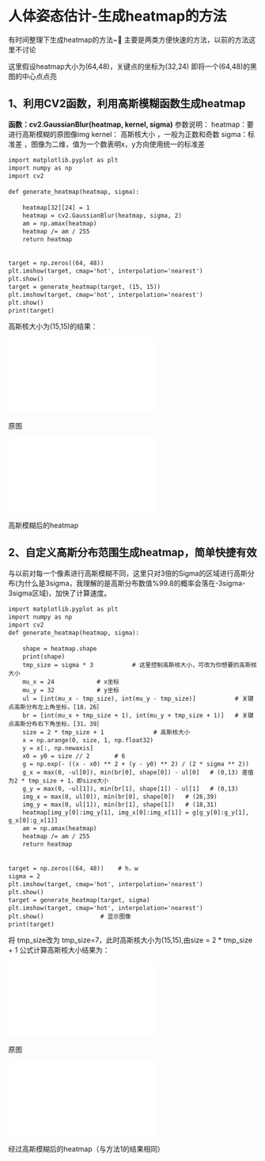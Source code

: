 # 人体姿态估计-生成heatmap的方法

有时间整理下生成heatmap的方法~🙌
主要是两类方便快速的方法，以前的方法这里不讨论

这里假设heatmap大小为(64,48)，关键点的坐标为(32,24)
即将一个(64,48)的黑图的中心点点亮

## 1、利用CV2函数，利用高斯模糊函数生成heatmap
**函数：cv2.GaussianBlur(heatmap, kernel, sigma)**
参数说明：
heatmap：要进行高斯模糊的原图像img
kernel： 高斯核大小 ，一般为正数和奇数
sigma：标准差 ，图像为二维，值为一个数表明x，y方向使用统一的标准差

```
import matplotlib.pyplot as plt
import numpy as np
import cv2

def generate_heatmap(heatmap, sigma):

    heatmap[32][24] = 1
    heatmap = cv2.GaussianBlur(heatmap, sigma, 2)
    am = np.amax(heatmap)
    heatmap /= am / 255
    return heatmap


target = np.zeros((64, 48))
plt.imshow(target, cmap='hot', interpolation='nearest')
plt.show()
target = generate_heatmap(target, (15, 15))
plt.imshow(target, cmap='hot', interpolation='nearest')
plt.show()
print(target)
```

高斯核大小为(15,15)的结果：

![原图](image/1.原图.html)

原图

![高斯模糊后的heatmap](image/1.高斯模糊后的heatmap.html)

高斯模糊后的heatmap


## 2、自定义高斯分布范围生成heatmap，简单快捷有效
与以前对每一个像素进行高斯模糊不同，这里只对3倍的Sigma的区域进行高斯分布(为什么是3sigma，我理解的是高斯分布数值%99.8的概率会落在-3sigma-3sigma区域)，加快了计算速度。

```
import matplotlib.pyplot as plt
import numpy as np
import cv2
def generate_heatmap(heatmap, sigma):

    shape = heatmap.shape
    print(shape)
    tmp_size = sigma * 3           # 这里控制高斯核大小，可改为你想要的高斯核大小
    mu_x = 24            # x坐标
    mu_y = 32            # y坐标
    ul = [int(mu_x - tmp_size), int(mu_y - tmp_size)]           # 关键点高斯分布左上角坐标，[18，26］
    br = [int(mu_x + tmp_size + 1), int(mu_y + tmp_size + 1)]   # 关键点高斯分布右下角坐标，[31，39］
    size = 2 * tmp_size + 1              # 高斯核大小
    x = np.arange(0, size, 1, np.float32)
    y = x[:, np.newaxis]
    x0 = y0 = size // 2       # 6
    g = np.exp(- ((x - x0) ** 2 + (y - y0) ** 2) / (2 * sigma ** 2))
    g_x = max(0, -ul[0]), min(br[0], shape[0]) - ul[0]   # (0,13) 差值为2 * tmp_size + 1，即size大小
    g_y = max(0, -ul[1]), min(br[1], shape[1]) - ul[1]   # (0,13)
    img_x = max(0, ul[0]), min(br[0], shape[0])   # (26,39)
    img_y = max(0, ul[1]), min(br[1], shape[1])   # (18,31)
    heatmap[img_y[0]:img_y[1], img_x[0]:img_x[1]] = g[g_y[0]:g_y[1], g_x[0]:g_x[1]]
    am = np.amax(heatmap)
    heatmap /= am / 255
    return heatmap


target = np.zeros((64, 48))    # h，w
sigma = 2
plt.imshow(target, cmap='hot', interpolation='nearest')
plt.show()
target = generate_heatmap(target, sigma)
plt.imshow(target, cmap='hot', interpolation='nearest')
plt.show()                # 显示图像
print(target)
```
将 tmp_size改为 tmp_size=7，此时高斯核大小为(15,15),由size = 2 * tmp_size + 1 公式计算高斯核大小结果为：

![原图](image/2.原图.html)

原图

![原图](image/2.经过高斯模糊后的heatmap.html)

经过高斯模糊后的heatmap（与方法1的结果相同）
